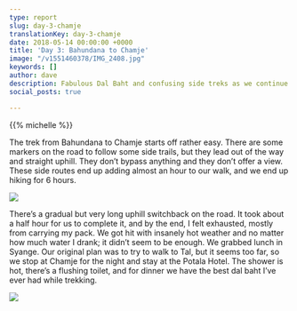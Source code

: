 ```yaml
---
type: report
slug: day-3-chamje
translationKey: day-3-chamje
date: 2018-05-14 00:00:00 +0000
title: 'Day 3: Bahundana to Chamje'
image: "/v1551460378/IMG_2408.jpg"
keywords: []
author: dave
description: Fabulous Dal Baht and confusing side treks as we continue towards Chamje.
social_posts: true

---
```

{{% michelle %}}

The trek from Bahundana to Chamje starts off rather easy. There are some markers on the road to follow some side trails, but they lead out of the way and straight uphill. They don’t bypass anything and they don’t offer a view. These side routes end up adding almost an hour to our walk, and we end up hiking for 6 hours.

![](https://res.cloudinary.com/wildernessprime/image/upload/w_800,dpr_auto/v1551460378/IMG_2408.jpg)

There’s a gradual but very long uphill switchback on the road. It took about a half hour for us to complete it, and by the end, I felt exhausted, mostly from carrying my pack. We got hit with insanely hot weather and no matter how much water I drank; it didn’t seem to be enough. We grabbed lunch in Syange. Our original plan was to try to walk to Tal, but it seems too far, so we stop at Chamje for the night and stay at the Potala Hotel. The shower is hot, there’s a flushing toilet, and for dinner we have the best dal baht I’ve ever had while trekking.

![](https://res.cloudinary.com/wildernessprime/image/upload/w_800,dpr_auto/v1551460890/IMG_2432.jpg)